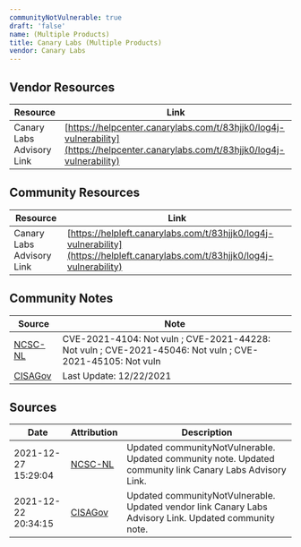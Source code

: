 ```yaml
---
communityNotVulnerable: true
draft: 'false'
name: (Multiple Products)
title: Canary Labs (Multiple Products)
vendor: Canary Labs
---
```


## Vendor Resources
| Resource | Link |
| --- | --- |
| Canary Labs Advisory Link | [https://helpcenter.canarylabs.com/t/83hjjk0/log4j-vulnerability](https://helpcenter.canarylabs.com/t/83hjjk0/log4j-vulnerability) |

## Community Resources
| Resource | Link |
| --- | --- |
| Canary Labs Advisory Link | [https://helpleft.canarylabs.com/t/83hjjk0/log4j-vulnerability](https://helpleft.canarylabs.com/t/83hjjk0/log4j-vulnerability) |

## Community Notes
| Source | Note |
| --- | --- |
| [NCSC-NL](https://github.com/NCSC-NL/log4shell/blob/main/software/README.md) | CVE-2021-4104: Not vuln ; CVE-2021-44228: Not vuln ; CVE-2021-45046: Not vuln ; CVE-2021-45105: Not vuln </ul> |
| [CISAGov](https://raw.githubusercontent.com/cisagov/log4j-affected-db/develop/README.md) | Last Update: 12/22/2021 |

## Sources
| Date | Attribution | Description |
| --- | --- | --- |
| 2021-12-27 15:29:04 | [NCSC-NL](https://github.com/NCSC-NL/log4shell/blob/main/software/README.md) | Updated communityNotVulnerable. Updated community note. Updated community link Canary Labs Advisory Link.  |
| 2021-12-22 20:34:15 | [CISAGov](https://raw.githubusercontent.com/cisagov/log4j-affected-db/develop/README.md) | Updated communityNotVulnerable. Updated vendor link Canary Labs Advisory Link. Updated community note.  |
